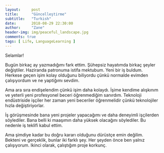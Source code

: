 ```yaml
---
layout:     post
title:      "Güncelleştirme"
subtitle:   "Turkish"
date:       2018-08-29 22:30:00
author:     "Zane"
header-img: img/peaceful_landscape.jpg
comments: true
tags: [ Life, LanguageLearning ]
---
```


Selamlar!

Bugün birkaç ay yazmadığımı fark ettim. Şühepsiz hayatımda birkaç şeyler değiştiler. Haziranda patronuma istifa mektubum. Yeni bir iş buldum. Herkese geçen işim kolay olduğunu biliyordu çünkü normalde evimden çalışıyordum ve ne yaptiğımı sevdim.

Ama ara sıra endişelendim çünkü işim daha kolaydı. İşime kendime alışkınım ve yeterli yeni profesyonel beceri öğrenmediğim sanırdım. Teknoloji endüstriside işçiler her zaman yeni beceriler öğrenmelidir çünkü teknolojiler hızla değiştiriyorlar.

İş görüşmesinde bana yeni projeler yapacağımı ve daha deneyimli işçilerden söylediler. Bana belli ki maaşımın daha yüksek olacağını söylediler. Bu nedenle iş teklifi kabul ettim.

Ama şimdiye kadar bu doğru kararı olduğunu dürüstçe emin değilim. Bekteni ve gerçeklik, bunlar iki farklı şey. Her şeyden önce ben yalnız çalışıyorum. Ikinci olarak, çalıştığım proje korkunç. 